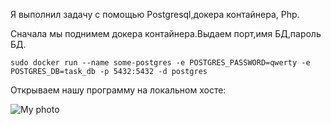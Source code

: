 Я выполнил задачу с помощью Postgresql,докера контайнера, Php.

Сначала мы поднимем докера контайнера.Выдаем порт,имя БД,пароль БД.

``` 
sudo docker run --name some-postgres -e POSTGRES_PASSWORD=qwerty -e POSTGRES_DB=task_db -p 5432:5432 -d postgres
```

Открываем нашу программу на локальном хосте:

![My photo](/images/1.png)


